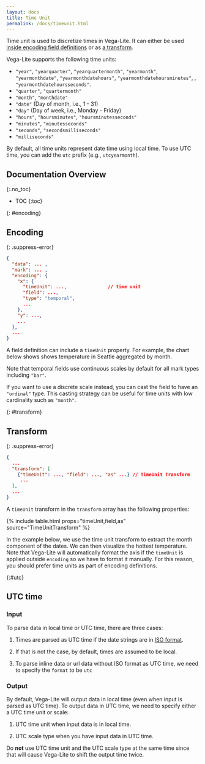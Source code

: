 ```yaml
---
layout: docs
title: Time Unit
permalink: /docs/timeunit.html
---
```


Time unit is used to discretize times in Vega-Lite. It can either be used [inside encoding field definitions](#encoding) or as [a transform](#transform).

Vega-Lite supports the following time units:

- `"year"`, `"yearquarter"`, `"yearquartermonth"`, `"yearmonth"`, `"yearmonthdate"`, `"yearmonthdatehours"`, `"yearmonthdatehoursminutes"`, , `"yearmonthdatehoursseconds"`.
- `"quarter"`, `"quartermonth"`
- `"month"`, `"monthdate"`
- `"date"` (Day of month, i.e., 1 - 31)
- `"day"` (Day of week, i.e., Monday - Friday)
- `"hours"`, `"hoursminutes"`, `"hoursminutesseconds"`
- `"minutes"`, `"minutesseconds"`
- `"seconds"`, `"secondsmilliseconds"`
- `"milliseconds"`

By default, all time units represent date time using local time.  To use UTC time, you can add the `utc` prefix (e.g., `utcyearmonth`).

## Documentation Overview
{:.no_toc}

* TOC
{:toc}


{: #encoding}
## Encoding

{: .suppress-error}
```json
{
  "data": ... ,
  "mark": ... ,
  "encoding": {
    "x": {
      "timeUnit": ...,               // time unit
      "field": ...,
      "type": "temporal",
      ...
    },
    "y": ...,
    ...
  },
  ...
}
```

A field definition can include a `timeUnit` property.  For example, the chart below shows shows temperature in Seattle aggregated by month.

<span class="vl-example" data-name="line_month"></span>

Note that temporal fields use continuous scales by default for all mark types including `"bar"`.

<span class="vl-example" data-name="bar_month_temporal"></span>

If you want to use a discrete scale instead, you can cast the field to have an `"ordinal"` type. This casting strategy can be useful for time units with low cardinality such as `"month"`.

<span class="vl-example" data-name="bar_month"></span>

{: #transform}
## Transform

{: .suppress-error}
```json
{
  ...
  "transform": [
    {"timeUnit": ..., "field": ..., "as" ...} // TimeUnit Transform
     ...
  ],
  ...
}
```

A `timeUnit` transform in the `transform` array has the following properties:

{% include table.html props="timeUnit,field,as" source="TimeUnitTransform" %}

In the example below, we use the time unit transform to extract the month component of the dates. We can then visualize the hottest temperature. Note that Vega-Lite will automatically format the axis if the `timeUnit` is applied outside `encoding` so we have to format it manually. For this reason, you should prefer time units as part of encoding definitions.

<span class="vl-example" data-name="line_timeunit_transform"></span>

{:#utc}
## UTC time

### Input

To parse data in local time or UTC time, there are three cases:

1) Times are parsed as UTC time if the date strings are in [ISO format](https://developer.mozilla.org/en-US/docs/Web/JavaScript/Reference/Global_Objects/Date/parse).

<span class="vl-example" data-name="parse_utc_time"></span>

2) If that is not the case, by default, times are assumed to be local.

<span class="vl-example" data-name="parse_local_time"></span>

3) To parse inline data or url data without ISO format as UTC time, we need to specify the `format` to be `utc`

<span class="vl-example" data-name="parse_utc_time_format"></span>

### Output

By default, Vega-Lite will output data in local time (even when input is parsed as UTC time). To output data in UTC time, we need to specify either a UTC time unit or scale:

1) UTC time unit when input data is in local time.

<span class="vl-example" data-name="output_utc_timeunit"></span>

2) UTC scale type when you have input data in UTC time.

<span class="vl-example" data-name="output_utc_scale"></span>

Do **not** use UTC time unit and the UTC scale type at the same time since that will cause Vega-Lite to shift the output time twice.
